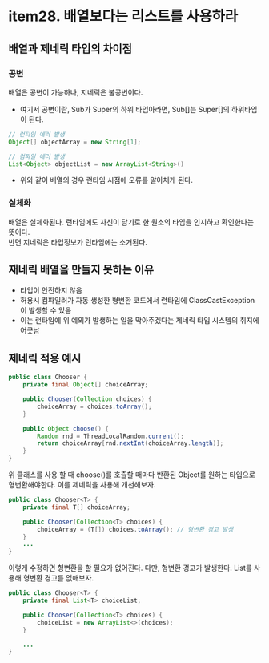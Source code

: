 # item28. 배열보다는 리스트를 사용하라

## 배열과 제네릭 타입의 차이점
### 공변
배열은 공변이 가능하나, 지네릭은 불공변이다. 
* 여기서 공변이란, Sub가 Super의 하위 타입아라면, Sub[]는 Super[]의 하위타입이 된다.
``` java
// 런타임 에러 발생
Object[] objectArray = new String[1];

// 컴파일 에러 발생
List<Object> objectList = new ArrayList<String>()
```
* 위와 같이 배열의 경우 런타임 시점에 오류를 알아채게 된다. 

### 실체화
배열은 실체화된다. 런타임에도 자신이 담기로 한 원소의 타입을 인지하고 확인한다는 뜻이다.   
반면 지네릭은 타입정보가 런타임에는 소거된다. 

## 재네릭 배열을 만들지 못하는 이유
* 타입이 안전하지 않음
* 허용시 컴파일러가 자동 생성한 형변환 코드에서 런타임에 ClassCastException이 발생할 수 있음
* 이는 런타임에 위 예외가 발생하는 일을 막아주겠다는 제네릭 타입 시스템의 취지에 어긋남

## 제네릭 적용 예시
```java
public class Chooser {
    private final Object[] choiceArray;

    public Chooser(Collection choices) {
        choiceArray = choices.toArray();
    }

    public Object choose() {
        Random rnd = ThreadLocalRandom.current();
        return choiceArray[rnd.nextInt(choiceArray.length)];
    }
}
```
위 클래스를 사용 할 때 choose()를 호출할 때마다 반환된 Object를 원하는 타입으로 형변환해야한다. 이를 제네릭을 사용해 개선해보자.
```java
public class Chooser<T> {
    private final T[] choiceArray;

    public Chooser(Collection<T> choices) {
        choiceArray = (T[]) choices.toArray(); // 형변환 경고 발생
    }
    ...
}
```
이렇게 수정하면 형변환을 할 필요가 없어진다. 다만, 형변환 경고가 발생한다. List를 사용해 형변환 경고를 없애보자.

```java
public class Chooser<T> {
    private final List<T> choiceList;

    public Chooser(Collection<T> choices) {
        choiceList = new ArrayList<>(choices);
    }

    ...
}
```